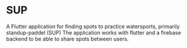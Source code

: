 # SUP

A Flutter application for finding spots to practice watersports, primarily standup-paddel (SUP)
The application works with flutter and a firebase backend to be able to share spots between users.

